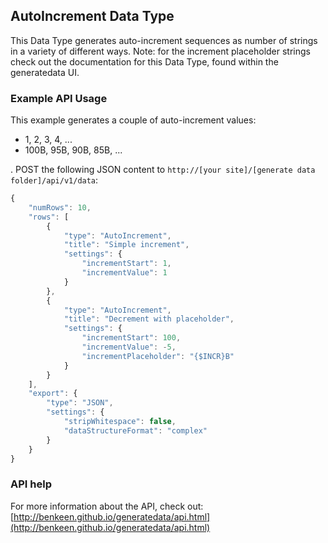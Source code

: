 ## AutoIncrement Data Type

This Data Type generates auto-increment sequences as number of strings in a variety of different ways. Note: for the 
increment placeholder strings check out the documentation for this Data Type, found within the generatedata UI.

### Example API Usage

This example generates a couple of auto-increment values: 
- 1, 2, 3, 4, ...
- 100B, 95B, 90B, 85B, ...

. POST the following JSON content to `http://[your site]/[generate data folder]/api/v1/data`:

```javascript
{
    "numRows": 10,
    "rows": [
        {
            "type": "AutoIncrement",
            "title": "Simple increment",
            "settings": {
                "incrementStart": 1,
                "incrementValue": 1
            }
        },
        {
            "type": "AutoIncrement",
            "title": "Decrement with placeholder",
            "settings": {
                "incrementStart": 100,
                "incrementValue": -5,
                "incrementPlaceholder": "{$INCR}B"
            }
        }
    ],
    "export": {
        "type": "JSON",
        "settings": {
            "stripWhitespace": false,
            "dataStructureFormat": "complex"
        }
    }
}
```

### API help

For more information about the API, check out:
[http://benkeen.github.io/generatedata/api.html](http://benkeen.github.io/generatedata/api.html)
